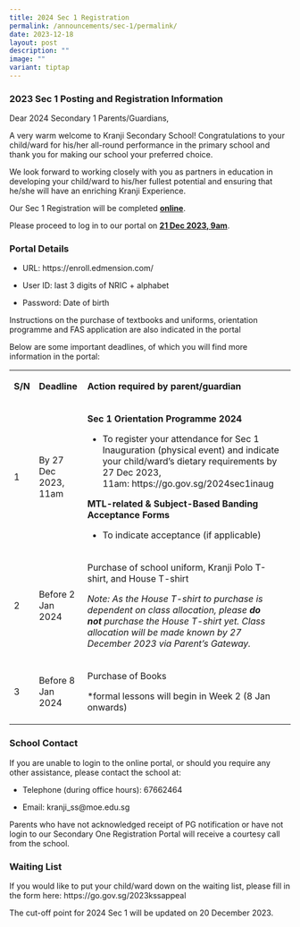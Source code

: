 ```yaml
---
title: 2024 Sec 1 Registration
permalink: /announcements/sec-1/permalink/
date: 2023-12-18
layout: post
description: ""
image: ""
variant: tiptap
---
```

<h3>2023 Sec 1 Posting and Registration Information</h3><p>Dear 2024 Secondary 1 Parents/Guardians,</p><p>A very warm welcome to Kranji Secondary School! Congratulations to your child/ward for his/her all-round performance in the primary school and thank you for making our school your preferred choice.</p><p>We look forward to working closely with you as partners in education in developing your child/ward to his/her fullest potential and ensuring that he/she will have an enriching Kranji Experience.</p><p>Our Sec 1 Registration will be completed <strong><u>online</u></strong>.</p><p>Please proceed to log in to our portal on <strong><u>21 Dec 2023, 9am</u></strong>.</p><h3>Portal Details</h3><ul data-tight="true" class="tight"><li><p>URL: <a rel="noopener noreferrer nofollow" target="_blank">https://enroll.edmension.com/</a></p></li><li><p>User ID: last 3 digits of NRIC + alphabet</p></li><li><p>Password: Date of birth</p></li></ul><p>Instructions on the purchase of textbooks and uniforms, orientation programme and FAS application are also indicated in the portal</p><p>Below are some important deadlines, of which you will find more information in the portal:</p><table><tbody><tr><td rowspan="1" colspan="1"><p><strong>S/N</strong></p></td><td rowspan="1" colspan="1"><p><strong>Deadline</strong></p></td><td rowspan="1" colspan="1"><p><strong>Action required by parent/guardian</strong></p></td></tr><tr><td rowspan="1" colspan="1"><p>1</p></td><td rowspan="1" colspan="1"><p>By 27 Dec 2023, 11am</p></td><td rowspan="1" colspan="1"><p><strong>Sec 1 Orientation Programme 2024</strong></p><ul data-tight="true" class="tight"><li><p>To register your attendance for Sec 1 Inauguration (physical event) and indicate your child/ward’s dietary requirements by 27 Dec 2023, 11am:&nbsp;<a rel="noopener noreferrer nofollow" target="_blank">https://go.gov.sg/2024sec1inaug</a></p></li></ul><p><strong>MTL-related &amp; Subject-Based Banding Acceptance Forms</strong></p><ul data-tight="true" class="tight"><li><p>To indicate acceptance (if applicable)</p></li></ul></td></tr><tr><td rowspan="1" colspan="1"><p>2</p></td><td rowspan="1" colspan="1"><p>Before 2 Jan 2024</p></td><td rowspan="1" colspan="1"><p>Purchase of school uniform, Kranji Polo T-shirt, and House T-shirt</p><p><em>Note: As the House T-shirt to purchase is dependent on class allocation, please&nbsp;</em><strong><em>do not</em></strong><em>&nbsp;purchase the House T-shirt yet. Class allocation will be made known by 27 December 2023 via Parent’s Gateway.</em></p></td></tr><tr><td rowspan="1" colspan="1"><p>3</p></td><td rowspan="1" colspan="1"><p>Before 8 Jan 2024</p></td><td rowspan="1" colspan="1"><p>Purchase of Books</p><p>*formal lessons will begin in Week 2 (8 Jan onwards)</p></td></tr></tbody></table><h3>School Contact</h3><p>If you are unable to login to the online portal, or should you require any other assistance, please contact the school at:</p><ul data-tight="true" class="tight"><li><p>Telephone (during office hours): 67662464</p></li><li><p>Email:&nbsp;<a rel="noopener noreferrer nofollow" target="_blank">kranji_ss@moe.edu.sg</a></p></li></ul><p>Parents who have not acknowledged receipt of PG notification or have not login to our Secondary One Registration Portal will receive a courtesy call from the school.</p><h3>Waiting List</h3><p>If you would like to put your child/ward down on the waiting list, please fill in the form here:&nbsp;<a rel="noopener noreferrer nofollow" target="_blank">https://go.gov.sg/2023kssappeal</a></p><p>The cut-off point for 2024 Sec 1 will be updated on 20 December 2023. </p>